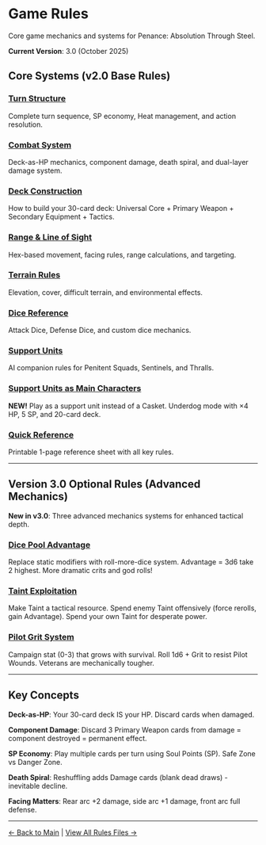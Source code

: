 # Game Rules

Core game mechanics and systems for Penance: Absolution Through Steel.

**Current Version**: 3.0 (October 2025)

## Core Systems (v2.0 Base Rules)

### [Turn Structure](turn-structure.md)
Complete turn sequence, SP economy, Heat management, and action resolution.

### [Combat System](combat-system.md)
Deck-as-HP mechanics, component damage, death spiral, and dual-layer damage system.

### [Deck Construction](deck-construction.md)
How to build your 30-card deck: Universal Core + Primary Weapon + Secondary Equipment + Tactics.

### [Range & Line of Sight](range-and-los.md)
Hex-based movement, facing rules, range calculations, and targeting.

### [Terrain Rules](terrain.md)
Elevation, cover, difficult terrain, and environmental effects.

### [Dice Reference](dice-reference.md)
Attack Dice, Defense Dice, and custom dice mechanics.

### [Support Units](support-units.md)
AI companion rules for Penitent Squads, Sentinels, and Thralls.

### [Support Units as Main Characters](support-as-main.md)
**NEW!** Play as a support unit instead of a Casket. Underdog mode with ×4 HP, 5 SP, and 20-card deck.

### [Quick Reference](quick-reference.md)
Printable 1-page reference sheet with all key rules.

---

## Version 3.0 Optional Rules (Advanced Mechanics)

**New in v3.0**: Three advanced mechanics systems for enhanced tactical depth.

### [Dice Pool Advantage](dice-pool-advantage.md)
Replace static modifiers with roll-more-dice system. Advantage = 3d6 take 2 highest. More dramatic crits and god rolls!

### [Taint Exploitation](taint-exploitation.md)
Make Taint a tactical resource. Spend enemy Taint offensively (force rerolls, gain Advantage). Spend your own Taint for desperate power.

### [Pilot Grit System](../campaigns/pilot-grit-system.md)
Campaign stat (0-3) that grows with survival. Roll 1d6 + Grit to resist Pilot Wounds. Veterans are mechanically tougher.

---

## Key Concepts

**Deck-as-HP**: Your 30-card deck IS your HP. Discard cards when damaged.

**Component Damage**: Discard 3 Primary Weapon cards from damage = component destroyed = permanent effect.

**SP Economy**: Play multiple cards per turn using Soul Points (SP). Safe Zone vs Danger Zone.

**Death Spiral**: Reshuffling adds Damage cards (blank dead draws) - inevitable decline.

**Facing Matters**: Rear arc +2 damage, side arc +1 damage, front arc full defense.

---

[← Back to Main](../index.html) | [View All Rules Files →](https://github.com/KeeberGoblin/penance/tree/main/docs/rules)
